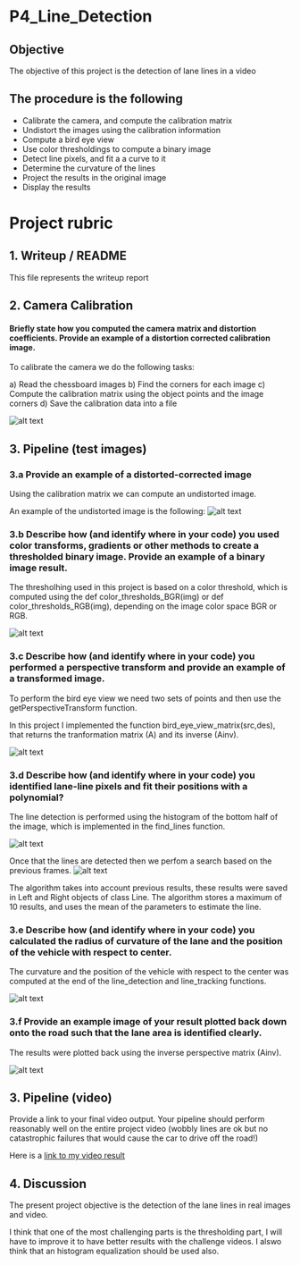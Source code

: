 # P4_Line_Detection

## Objective

The objective of this project is the detection of lane lines in a video

## The procedure is the following

* Calibrate the camera, and compute the calibration matrix
* Undistort the images using the calibration information
* Compute a bird eye view
* Use color thresholdings to compute a binary image
* Detect line pixels, and fit a a curve to it
* Determine the curvature of the lines
* Project the results in the original image
* Display the results

[//]: # (Image References)

[Calibration_Image]: ./img/calibration.png "Camera calibration image"
[Undistorted]: ./img/undistort.png "Undistorted image"

[threshold]: ./img/warped_images_th.png "Threshold examples"

[bird_eye]: ./img/bird_eye.png "Bird eye view"


[line_detection]: ./img/line_detection_his.png "Line detection"
[line_tracking]: ./img/line_tracking.png "Line tracking"
[detected_lines]: ./img/detected_lines.png "Detected lines"
[annotated]: ./img/annotated_image.png "Result images"


# Project rubric

## 1. Writeup / README

This file represents the writeup report

## 2. Camera Calibration

#### Briefly state how you computed the camera matrix and distortion coefficients. Provide an example of a distortion corrected calibration image.

To calibrate the camera we do the following tasks:

a) Read the chessboard images
b) Find the corners for each image
c) Compute the calibration matrix using the object points and the image corners
d) Save the calibration data into a file

![alt text][Calibration_Image]


## 3. Pipeline (test images)

### 3.a Provide an example of a distorted-corrected image

Using the calibration matrix we can compute an undistorted image.

An example of the undistorted image is the following:
![alt text][Undistorted]

### 3.b Describe how (and identify where in your code) you used color transforms, gradients or other methods to create a thresholded binary image. Provide an example of a binary image result.

The thresholhing used in this project is based on a color threshold, which is computed using the def color_thresholds_BGR(img) or 
def color_thresholds_RGB(img), depending on the image color space BGR or RGB.

![alt text][threshold]

### 3.c Describe how (and identify where in your code) you performed a perspective transform and provide an example of a transformed image.

To perform the bird eye view we need two sets of points and then use the getPerspectiveTransform function.

In this project I implemented the function bird_eye_view_matrix(src,des), that returns the tranformation matrix (A) and its inverse (Ainv).

![alt text][bird_eye]

### 3.d Describe how (and identify where in your code) you identified lane-line pixels and fit their positions with a polynomial?

The line detection is performed using the histogram of the bottom half of the image, which is implemented in the find_lines function.

![alt text][line_detection]

Once that the lines are detected then we perfom a search based on the previous frames.
![alt text][line_tracking]

The algorithm takes into account previous results, these results were saved in Left and Right objects of class Line. The algorithm stores a maximum of 10 results, and uses the mean of the parameters to estimate the line.


### 3.e Describe how (and identify where in your code) you calculated the radius of curvature of the lane and the position of the vehicle with respect to center.

The curvature and the position of the vehicle with respect to the center was computed at the end of the line_detection and line_tracking functions.

![alt text][annotated]

### 3.f Provide an example image of your result plotted back down onto the road such that the lane area is identified clearly.

The results were plotted back using the inverse perspective matrix (Ainv).

![alt text][detected_lines]

## 3. Pipeline (video)

Provide a link to your final video output. Your pipeline should perform reasonably well on the entire project video (wobbly lines are ok but no catastrophic failures that would cause the car to drive off the road!)

Here is a [link to my video result](https://github.com/CarlosLF/P4_Line_Detection/video_result.mp4)

## 4. Discussion

The present project objective is the detection of the lane lines in real images and video.

I think that one of the most challenging parts is the thresholding part, I will have to improve it to have better results with the challenge videos. I alswo think that an histogram equalization should be used also.



